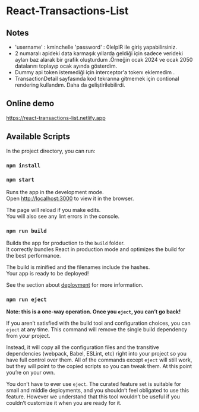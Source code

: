 # React-Transactions-List

## Notes

- 'username' : kminchelle 'password' : 0lelplR ile giriş yapabilirsiniz.
- 2 numaralı apideki data karmaşık yıllarda geldiği için sadece verideki ayları baz alarak bir grafik oluşturdum .Örneğin ocak 2024 ve ocak 2050 datalarını toplayıp ocak ayında gösterdim.
- Dummy api token istemediği için interceptor'a tokenı eklemedim .
- TransactionDetail sayfasında kod tekrarına gitmemek için contional rendering kullandım. Daha da geliştirilebilirdi.

## Online demo

https://react-transactions-list.netlify.app

## Available Scripts

In the project directory, you can run:

### `npm install`

### `npm start`

Runs the app in the development mode.\
Open [http://localhost:3000](http://localhost:3000) to view it in the browser.

The page will reload if you make edits.\
You will also see any lint errors in the console.

### `npm run build`

Builds the app for production to the `build` folder.\
It correctly bundles React in production mode and optimizes the build for the best performance.

The build is minified and the filenames include the hashes.\
Your app is ready to be deployed!

See the section about [deployment](https://facebook.github.io/create-react-app/docs/deployment) for more information.

### `npm run eject`

**Note: this is a one-way operation. Once you `eject`, you can’t go back!**

If you aren’t satisfied with the build tool and configuration choices, you can `eject` at any time. This command will remove the single build dependency from your project.

Instead, it will copy all the configuration files and the transitive dependencies (webpack, Babel, ESLint, etc) right into your project so you have full control over them. All of the commands except `eject` will still work, but they will point to the copied scripts so you can tweak them. At this point you’re on your own.

You don’t have to ever use `eject`. The curated feature set is suitable for small and middle deployments, and you shouldn’t feel obligated to use this feature. However we understand that this tool wouldn’t be useful if you couldn’t customize it when you are ready for it.
